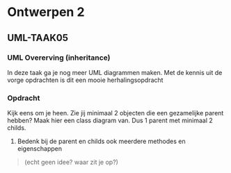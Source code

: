 # Ontwerpen 2

## UML-TAAK05

### UML Overerving (inheritance)

In deze taak ga je nog meer UML diagrammen maken. Met de kennis uit de vorge opdrachten is dit een mooie herhalingsopdracht

### Opdracht

Kijk eens om je heen. Zie jij minimaal 2 objecten die een gezamelijke parent hebben? Maak hier een class diagram van. Dus 1 parent met minimaal 2 childs.

1. Bedenk bij de parent en childs ook meerdere methodes en eigenschappen

> (echt geen idee? waar zit je op?)
